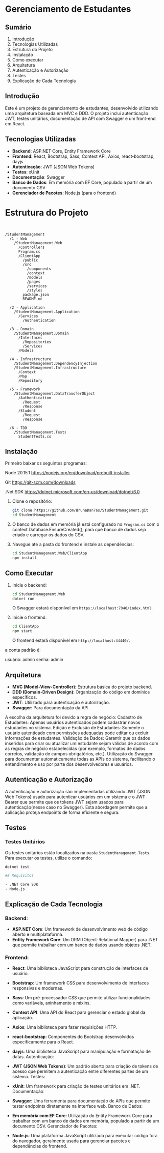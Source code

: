 # Gerenciamento de Estudantes

## Sumário
1. Introdução
2. Tecnologias Utilizadas
3. Estrutura do Projeto
4. Instalação
5. Como executar
6. Arquitetura
7. Autenticação e Autorização
8. Testes
9. Explicação de Cada Tecnologia

## Introdução

Este é um projeto de gerenciamento de estudantes, desenvolvido utilizando uma arquitetura baseada em MVC e DDD. O projeto inclui autenticação JWT, testes unitários, documentação de API com Swagger e um front-end em React.

## Tecnologias Utilizadas

- **Backend**: ASP.NET Core, Entity Framework Core
- **Frontend**: React, Bootstrap, Sass, Context API, Axios, react-bootstrap, dayjs
- **Autenticação**: JWT (JSON Web Tokens)
- **Testes**: xUnit
- **Documentação**: Swagger
- **Banco de Dados**: Em memória com EF Core, populado a partir de um documento CSV
- **Gerenciador de Pacotes**: Node.js (para o frontend)

# Estrutura do Projeto

````plaintext


/StudentManagement
  /1 - Web
    /StudentManagement.Web
      /Controllers
      Program.cs
      /ClientApp
        /public
        /src
          /components
          /context
          /models
          /pages
          /services
          /styles
        package.json
        README.md
        
  /2 - Application
    /StudentManagement.Application
      /Services
        /Authentication
        
  /3 - Domain
    /StudentManagement.Domain
      /Interfaces
        /Repositories
        /Services
      /Models
      
  /4 - Infrastructure
    /StudentManagement.DependencyInjection
    /StudentManagement.Infrastructure
      /Context
      /Map
      /Repository
		
  /5 - Framework
    /StudentManagement.DataTransferObject
      /Authentication
        /Request
        /Response
      /Student
        /Request
        /Response
        
  /6 - TDD
    /StudentManagement.Tests
      StudentTests.cs
````
## Instalação

Primeiro baixar os seguintes programas:

Node 20.15.1
https://nodejs.org/en/download/prebuilt-installer

Git
https://git-scm.com/downloads

.Net SDK
https://dotnet.microsoft.com/en-us/download/dotnet/6.0

1. Clone o repositório:

    ```sh
    git clone https://github.com/BrunaDan7as/StudentManagement.git
    cd StudentManagement
    ```

2. O banco de dados em memória já está configurado no `Program.cs` com o context.Database.EnsureCreated(); para que banco de dados seja criado e carregar os dados do CSV.

3. Navegue até a pasta do frontend e instale as dependências:

    ```sh
    cd StudentManagement.Web/ClientApp
    npm install
    ```
## Como Executar

1. Inicie o backend:

    ```sh
    cd StudentManagement.Web
    dotnet run
    ```

    O Swagger estará disponível em `https://localhost:7040/index.html`.

2. Inicie o frontend:

    ```sh
    cd ClientApp
    npm start
    ```

    O frontend estará disponível em `http://localhost:44440/`.

a conta padrão é:

usuário: admin
senha: admin

## Arquitetura

- **MVC (Model-View-Controller)**: Estrutura básica do projeto backend.
- **DDD (Domain-Driven Design)**: Organização do código em domínios específicos.
- **JWT**: Utilizado para autenticação e autorização.
- **Swagger**: Para documentação da API.

A escolha da arquitetura foi devido a regra de negócio:
  Cadastro de Estudantes: Apenas usuários autenticados podem cadastrar novos estudantes no sistema.
  Edição e Exclusão de Estudantes: Somente o usuário autenticado com permissões adequadas pode editar ou excluir informações de estudantes.
  Validação de Dados: Garantir que os dados inseridos para criar ou atualizar um estudante sejam válidos de acordo com as regras de negócio estabelecidas (por exemplo, formatos de dados 
  corretos, validação de campos obrigatórios, etc.).
  Utilização do Swagger para documentar automaticamente todas as APIs do sistema, facilitando o entendimento e uso por parte dos desenvolvedores e usuários.

## Autenticação e Autorização

A autenticação e autorização são implementadas utilizando JWT (JSON Web Tokens) usado para autenticar usuários em um sistema e o JWT Bearer que permite que os tokens JWT sejam usados para autenticação(nesse caso no Swagger). Esta abordagem permite que a aplicação proteja endpoints de forma eficiente e segura.

## Testes

### Testes Unitários

Os testes unitários estão localizados na pasta `StudentManagement.Tests`. Para executar os testes, utilize o comando:

```sh
dotnet test

## Requisitos

- .NET Core SDK
- Node.js
````


## Explicação de Cada Tecnologia

### Backend:

- **ASP.NET Core**: Um framework de desenvolvimento web de código aberto e multiplataforma.
- **Entity Framework Core**: Um ORM (Object-Relational Mapper) para .NET que permite trabalhar com um banco de dados usando objetos .NET.

### Frontend:

- **React**: Uma biblioteca JavaScript para construção de interfaces de usuário.
- **Bootstrap**: Um framework CSS para desenvolvimento de interfaces responsivas e modernas.
- **Sass**: Um pré-processador CSS que permite utilizar funcionalidades como variáveis, aninhamento e mixins.
- **Context API**: Uma API do React para gerenciar o estado global da aplicação.
- **Axios**: Uma biblioteca para fazer requisições HTTP.
- **react-bootstrap**: Componentes do Bootstrap desenvolvidos especificamente para o React.
- **dayjs**: Uma biblioteca JavaScript para manipulação e formatação de datas.
Autenticação:

- **JWT (JSON Web Tokens)**: Um padrão aberto para criação de tokens de acesso que permitem a autenticação entre diferentes partes de um sistema.
Testes:

- **xUnit**: Um framework para criação de testes unitários em .NET.
Documentação:

- **Swagger**: Uma ferramenta para documentação de APIs que permite testar endpoints diretamente na interface web.
Banco de Dados:

- **Em memória com EF Core**: Utilização do Entity Framework Core para trabalhar com um banco de dados em memória, populado a partir de um documento CSV.
Gerenciador de Pacotes:

- **Node.js**: Uma plataforma JavaScript utilizada para executar código fora do navegador, geralmente usada para gerenciar pacotes e dependências do frontend.








          





